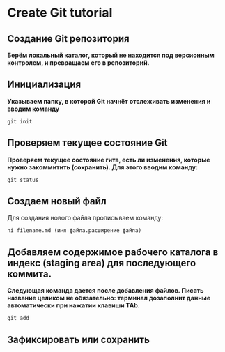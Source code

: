 # Create Git tutorial

## Создание Git репозитория

**Берём локальный каталог, который не
находится под версионным контролем, 
и превращаем его в репозиторий.** 

## Инициализация

**Указываем папку, в которой
Git начнёт отслеживать изменения и  
вводим команду**

```
git init
```

## Проверяем текущее состояние Git

**Проверяем текущее состояние гита, есть 
ли изменения, которые нужно закоммитить
(сохранить). Для этого вводим команду:**

```
git status
```

## Создаем новый файл

Для создания нового файла прописываем команду:

```
ni filename.md (имя файла.расширение файла)
```

## Добавляем содержимое рабочего каталога в индекс (staging area) для последующего коммита.

**Следующая команда дается после добавления
файлов. Писать название целиком не обязательно: терминал дозаполнит данные автоматически при нажатии клавиши TAb.**

```
git add
```

## Зафиксировать или сохранить
